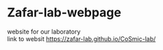 # Zafar-lab-webpage
website for our laboratory  
link to websit https://zafar-lab.github.io/CoSmic-lab/
